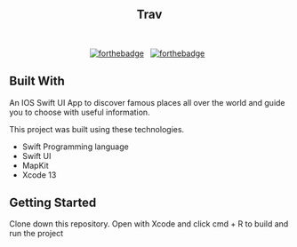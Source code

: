<h2 align="center">
  Trav
</h2>

<br/>
<center>

[![forthebadge](https://forthebadge.com/images/badges/built-with-love.svg)](https://forthebadge.com) &nbsp;
[![forthebadge](https://forthebadge.com/images/badges/made-with-swift.svg)](https://forthebadge.com) &nbsp;

</center>

## Built With

An IOS Swift UI App to discover famous places all over the world and guide you to choose with useful information.<br/>

This project was built using these technologies.

- Swift Programming language
- Swift UI
- MapKit
- Xcode 13

## Getting Started

Clone down this repository. Open with Xcode and click cmd + R to build and run the project


